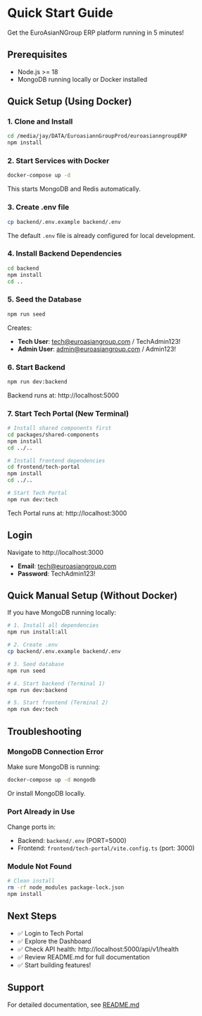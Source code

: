 # Quick Start Guide

Get the EuroAsianNGroup ERP platform running in 5 minutes!

## Prerequisites

- Node.js >= 18
- MongoDB running locally or Docker installed

## Quick Setup (Using Docker)

### 1. Clone and Install

```bash
cd /media/jay/DATA/EuroasiannGroupProd/euroasianngroupERP
npm install
```

### 2. Start Services with Docker

```bash
docker-compose up -d
```

This starts MongoDB and Redis automatically.

### 3. Create .env file

```bash
cp backend/.env.example backend/.env
```

The default `.env` file is already configured for local development.

### 4. Install Backend Dependencies

```bash
cd backend
npm install
cd ..
```

### 5. Seed the Database

```bash
npm run seed
```

Creates:
- **Tech User**: tech@euroasiangroup.com / TechAdmin123!
- **Admin User**: admin@euroasiangroup.com / Admin123!

### 6. Start Backend

```bash
npm run dev:backend
```

Backend runs at: http://localhost:5000

### 7. Start Tech Portal (New Terminal)

```bash
# Install shared components first
cd packages/shared-components
npm install
cd ../..

# Install frontend dependencies
cd frontend/tech-portal
npm install
cd ../..

# Start Tech Portal
npm run dev:tech
```

Tech Portal runs at: http://localhost:3000

## Login

Navigate to http://localhost:3000

- **Email**: tech@euroasiangroup.com
- **Password**: TechAdmin123!

## Quick Manual Setup (Without Docker)

If you have MongoDB running locally:

```bash
# 1. Install all dependencies
npm run install:all

# 2. Create .env
cp backend/.env.example backend/.env

# 3. Seed database
npm run seed

# 4. Start backend (Terminal 1)
npm run dev:backend

# 5. Start frontend (Terminal 2)
npm run dev:tech
```

## Troubleshooting

### MongoDB Connection Error

Make sure MongoDB is running:
```bash
docker-compose up -d mongodb
```

Or install MongoDB locally.

### Port Already in Use

Change ports in:
- Backend: `backend/.env` (PORT=5000)
- Frontend: `frontend/tech-portal/vite.config.ts` (port: 3000)

### Module Not Found

```bash
# Clean install
rm -rf node_modules package-lock.json
npm install
```

## Next Steps

- ✅ Login to Tech Portal
- ✅ Explore the Dashboard
- ✅ Check API health: http://localhost:5000/api/v1/health
- ✅ Review README.md for full documentation
- ✅ Start building features!

## Support

For detailed documentation, see [README.md](./README.md)

